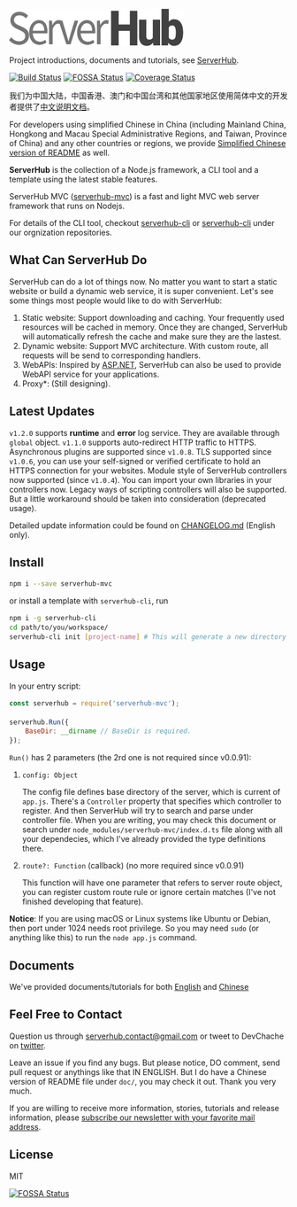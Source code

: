 ![](doc/assets/serverhub-compact.png)

Project introductions, documents and tutorials, see [ServerHub](https://serverhuborg.github.io/serverhub-mvc/index.html).

[![Build Status](https://travis-ci.org/ServerHubOrg/serverhub-mvc.svg?branch=master)](https://travis-ci.org/ServerHubOrg/serverhub-mvc) [![FOSSA Status](https://app.fossa.io/api/projects/git%2Bgithub.com%2FServerHubOrg%2Fserverhub-mvc.svg?type=shield)](https://app.fossa.io/projects/git%2Bgithub.com%2FServerHubOrg%2Fserverhub-mvc?ref=badge_shield) [![Coverage Status](https://coveralls.io/repos/github/ServerHubOrg/serverhub-mvc/badge.svg?branch=master)](https://coveralls.io/github/ServerHubOrg/serverhub-mvc?branch=master)

我们为中国大陆，中国香港、澳门和中国台湾和其他国家地区使用简体中文的开发者提供了[中文说明文档](doc/README.cn.md)。

For developers using simplified Chinese in China (including Mainland China, Hongkong and Macau Special Administrative Regions, and Taiwan, Province of China) and any other countries or regions, we provide [Simplified Chinese version of README](doc/README.cn.md) as well.

**ServerHub** is the collection of a Node.js framework, a CLI tool and a template using the latest stable features.

ServerHub MVC ([serverhub-mvc](https://www.npmjs.com/package/serverhub-mvc)) is a fast and light MVC web server framework that runs on Nodejs.

For details of the CLI tool, checkout [serverhub-cli](https://www.npmjs.com/package/serverhub-cli) or [serverhub-cli](https://github.com/ServerHubOrg/serverhub-cli) under our orgnization repositories.

## What Can ServerHub Do

ServerHub can do a lot of things now. No matter you want to start a static website or build a dynamic web service, it is super convenient. Let's see some things most people would like to do with ServerHub:

1. Static website: Support downloading and caching. Your frequently used resources will be cached in memory. Once they are changed, ServerHub will automatically refresh the cache and make sure they are the lastest.
2. Dynamic website: Support MVC architecture. With custom route, all requests will be send to corresponding handlers.
3. WebAPIs: Inspired by [ASP.NET](https://www.asp.net/), ServerHub can also be used to provide WebAPI service for your applications.
4. Proxy*: (Still designing).

## Latest Updates

`v1.2.0` supports **runtime** and **error** log service. They are available through `global` object. `v1.1.0` supports auto-redirect HTTP traffic to HTTPS. Asynchronous plugins are supported since `v1.0.8`. TLS supported since `v1.0.6`, you can use your self-signed or verified certificate to hold an HTTPS connection for your websites. Module style of ServerHub controllers now supported (since `v1.0.4`). You can import your own libraries in your controllers now. Legacy ways of scripting controllers will also be supported. But a little workaround should be taken into consideration (deprecated usage).

Detailed update information could be found on [CHANGELOG.md](CHANGELOG.md) (English only).

## Install

```bash
npm i --save serverhub-mvc
```

or install a template with `serverhub-cli`, run

```bash
npm i -g serverhub-cli
cd path/to/you/workspace/
serverhub-cli init [project-name] # This will generate a new directory for you project.
```

## Usage

In your entry script:

```js
const serverhub = require('serverhub-mvc');

serverhub.Run({
    BaseDir: __dirname // BaseDir is required.
});
```

`Run()` has 2 parameters (the 2rd one is not required since v0.0.91):

1. `config: Object`

    The config file defines base directory of the server, which is current of `app.js`. There's a `Controller` property that specifies which controller to register. And then ServerHub will try to search and parse under controller file. When you are writing, you may check this document or search under `node_modules/serverhub-mvc/index.d.ts` file along with all your dependecies, which I've already provided the type definitions there.
1. `route?: Function` (callback) (no more required since v0.0.91)

    This function will have one parameter that refers to server route object, you can register custom route rule or ignore certain matches (I've not finished developing that feature).

**Notice**: If you are using macOS or Linux systems like Ubuntu or Debian, then port under 1024 needs root privilege. So you may need `sudo` (or anything like this) to run the `node app.js` command.

## Documents

We've provided documents/tutorials for both [English](https://serverhuborg.github.io/serverhub-mvc/docs/docs.html) and [Chinese](https://serverhuborg.github.io/serverhub-mvc/zh_cn/docs/docs.html)

## Feel Free to Contact

Question us through [serverhub.contact@gmail.com](mailto:serverhub.contact@gmail.com) or tweet to DevChache on [twitter](https://twitter.com/SrMoriaty).

Leave an issue if you find any bugs. But please notice, DO comment, send pull request or anythings like that IN ENGLISH. But I do have a Chinese version of README file under `doc/`, you may check it out. Thank you very much.

If you are willing to receive more information, stories, tutorials and release information, please [subscribe our newsletter with your favorite mail address](mailto:serverhub.contact@gmail.com?subject=serverhub-news-52b3f7de&body=Hello,%20ServerHub!).

## License

MIT

[![FOSSA Status](https://app.fossa.io/api/projects/git%2Bgithub.com%2FServerHubOrg%2Fserverhub-mvc.svg?type=large)](https://app.fossa.io/projects/git%2Bgithub.com%2FServerHubOrg%2Fserverhub-mvc?ref=badge_large)